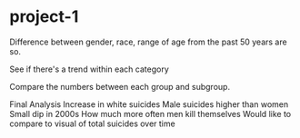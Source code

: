 # project-1


Difference between gender, race, range of age from the past 50 years are so.

See if there's a trend within each category 

Compare the numbers between each group and subgroup.

Final Analysis
Increase in white suicides
Male suicides higher than women
Small dip in 2000s
How much more often men kill themselves
Would like to compare to visual of total suicides over time

